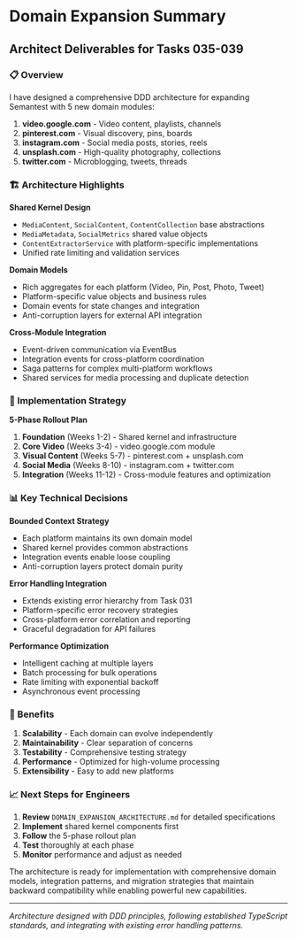 # Domain Expansion Summary

## Architect Deliverables for Tasks 035-039

### 📋 Overview

I have designed a comprehensive DDD architecture for expanding Semantest with 5 new domain modules:

1. **video.google.com** - Video content, playlists, channels
2. **pinterest.com** - Visual discovery, pins, boards  
3. **instagram.com** - Social media posts, stories, reels
4. **unsplash.com** - High-quality photography, collections
5. **twitter.com** - Microblogging, tweets, threads

### 🏗️ Architecture Highlights

**Shared Kernel Design**
- `MediaContent`, `SocialContent`, `ContentCollection` base abstractions
- `MediaMetadata`, `SocialMetrics` shared value objects
- `ContentExtractorService` with platform-specific implementations
- Unified rate limiting and validation services

**Domain Models**
- Rich aggregates for each platform (Video, Pin, Post, Photo, Tweet)
- Platform-specific value objects and business rules
- Domain events for state changes and integration
- Anti-corruption layers for external API integration

**Cross-Module Integration**
- Event-driven communication via EventBus
- Integration events for cross-platform coordination
- Saga patterns for complex multi-platform workflows
- Shared services for media processing and duplicate detection

### 🔧 Implementation Strategy

**5-Phase Rollout Plan**
1. **Foundation** (Weeks 1-2) - Shared kernel and infrastructure
2. **Core Video** (Weeks 3-4) - video.google.com module
3. **Visual Content** (Weeks 5-7) - pinterest.com + unsplash.com
4. **Social Media** (Weeks 8-10) - instagram.com + twitter.com  
5. **Integration** (Weeks 11-12) - Cross-module features and optimization

### 📊 Key Technical Decisions

**Bounded Context Strategy**
- Each platform maintains its own domain model
- Shared kernel provides common abstractions
- Integration events enable loose coupling
- Anti-corruption layers protect domain purity

**Error Handling Integration**
- Extends existing error hierarchy from Task 031
- Platform-specific error recovery strategies
- Cross-platform error correlation and reporting
- Graceful degradation for API failures

**Performance Optimization**
- Intelligent caching at multiple layers
- Batch processing for bulk operations
- Rate limiting with exponential backoff
- Asynchronous event processing

### 🎯 Benefits

1. **Scalability** - Each domain can evolve independently
2. **Maintainability** - Clear separation of concerns
3. **Testability** - Comprehensive testing strategy
4. **Performance** - Optimized for high-volume processing
5. **Extensibility** - Easy to add new platforms

### 📈 Next Steps for Engineers

1. **Review** `DOMAIN_EXPANSION_ARCHITECTURE.md` for detailed specifications
2. **Implement** shared kernel components first
3. **Follow** the 5-phase rollout plan
4. **Test** thoroughly at each phase
5. **Monitor** performance and adjust as needed

The architecture is ready for implementation with comprehensive domain models, integration patterns, and migration strategies that maintain backward compatibility while enabling powerful new capabilities.

---

*Architecture designed with DDD principles, following established TypeScript standards, and integrating with existing error handling patterns.*